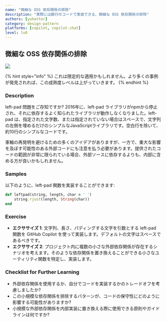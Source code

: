 ```yaml
---
name: "微細な OSS 依存関係の排除"
description: "実際には数行のコードで実装できる、微細な OSS 依存関係の排除"
authors: [yuhattor]
category: design-pattern
platforms: [copilot, copilot-chat]
level: lv0
---
```


## 微細な OSS 依存関係の排除

[<img src="https://img.shields.io/badge/Lv0-Pattern_Idea-blueviolet">](https://github.com/orgs/AI-Native-Development/projects/1/)

{% hint style="info" %}
これは限定的な適用かもしれません。より多くの事例が発見されれば、この成熟度レベルは上がっていきます。
{% endhint %}

### Description

left-pad 問題をご存知ですか? 2016年に、left-pad ライブラリがnpmから停止され、それに依存するよく知られたライブラリが動作しなくなりました。left-pad は、指定された文字数、または指定されていない場合はスペースで、文字列の左側を埋めるだけのシンプルなJavaScriptライブラリです。空白行を除いて、約10行のシンプルなコードです。

車輪の再発明を避けるための多くのアイデアがありますが、一方で、重大な影響を及ぼす可能性のある外部コードにも注意を払う必要があります。提供されたコードの範囲が非常に限られている場合、外部ソースに依存するよりも、内部に含める方が良いかもしれません。

### Samples

以下のように、left-pad 関数を実装することができます: 

```ruby
def leftpad(string, length, char = ' ')
    string.rjust(length, String(char))
end
```

### Exercise

- **エクササイズ 1**: 文字列、長さ、パディングする文字を引数とする left-pad 関数を GitHub Copilot を使って実装します。デフォルトの文字はスペースであるべきです。
- **エクササイズ 2**: プロジェクト内に複数の小さな外部依存関係が存在するシナリオを考えます。そのような依存関係を置き換えることができる小さなユーティリティ関数を特定し、実装します。

### Checklist for Further Learning

- 外部依存関係を使用するか、自分でコードを実装するかのトレードオフを考慮しましたか?
- この小規模な依存関係を排除するパターンが、コードの保守性にどのように影響する可能性がありますか?
- 小規模な外部依存関係を内部実装に置き換える際に使用できる原則やガイドラインは何ですか?
